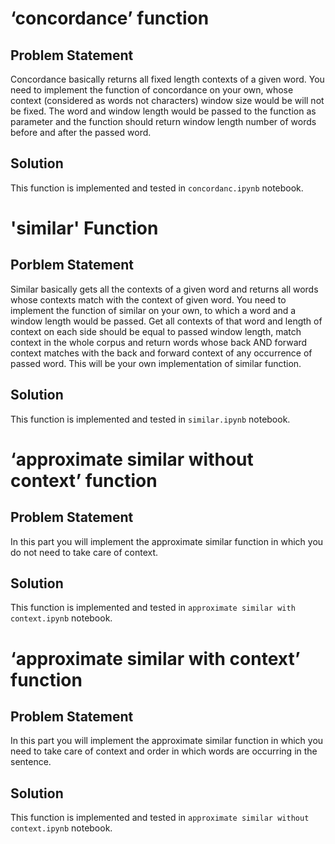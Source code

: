 # ‘concordance’ function
## Problem Statement
 Concordance basically returns all fixed length contexts of a given word. You need to implement the function of concordance on your own, whose context (considered as words not characters) window size would be will not be fixed. The word and window length would be passed to the function as parameter and the function should return window length number of words before and after the passed word.

## Solution
This function is implemented and tested in `concordanc.ipynb` notebook.

# 'similar' Function
## Porblem Statement
Similar basically gets all the contexts of a given word and returns all words whose contexts match with the context of given word. You need to implement the function of similar on your own, to which a word and a window length would be passed. Get all contexts of that word and length of context on each side should be equal to passed window length, match context in the whole corpus and return words whose back AND forward context matches with the back and forward context of any occurrence of passed word. This will be your own implementation of similar function. 

## Solution
This function is implemented and tested in `similar.ipynb` notebook.

# ‘approximate similar without context’ function
## Problem Statement
In this part you will implement the approximate similar function in which you do not need to take care of context.

## Solution
This function is implemented and tested in `approximate similar with context.ipynb` notebook.

# ‘approximate similar with context’ function
## Problem Statement
In this part you will implement the approximate similar function in which you need to take care of context and order in which words are occurring in the sentence.

## Solution
This function is implemented and tested in `approximate similar without context.ipynb` notebook.